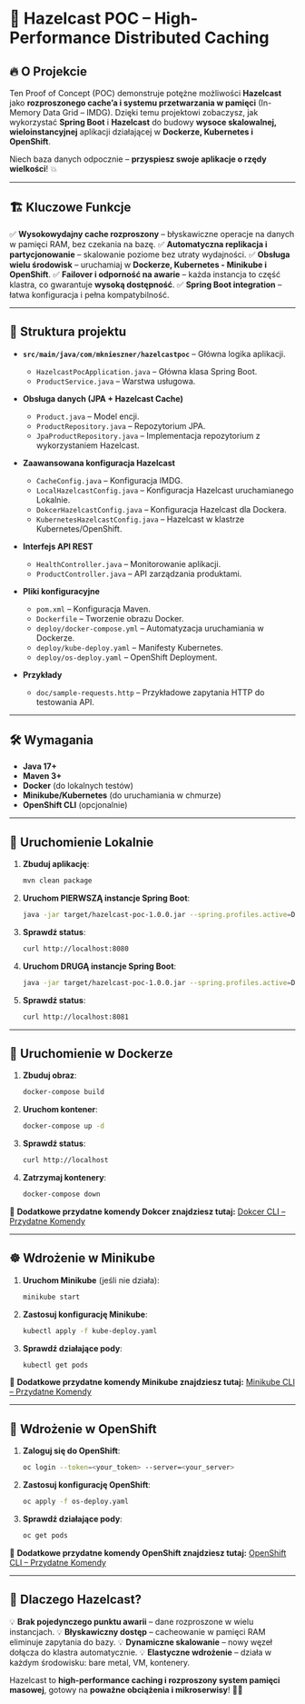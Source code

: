 # 🚀 Hazelcast POC – High-Performance Distributed Caching

## 🔥 O Projekcie

Ten Proof of Concept (POC) demonstruje potężne możliwości **Hazelcast** jako **rozproszonego cache’a i systemu przetwarzania w pamięci** (In-Memory Data Grid – IMDG). Dzięki temu projektowi zobaczysz, jak wykorzystać **Spring Boot** i **Hazelcast** do budowy **wysoce skalowalnej, wieloinstancyjnej** aplikacji działającej w **Dockerze, Kubernetes i OpenShift**.

Niech baza danych odpocznie – **przyspiesz swoje aplikacje o rzędy wielkości**! 💥

---

## 🏗️ Kluczowe Funkcje
✅ **Wysokowydajny cache rozproszony** – błyskawiczne operacje na danych w pamięci RAM, bez czekania na bazę.
✅ **Automatyczna replikacja i partycjonowanie** – skalowanie poziome bez utraty wydajności.
✅ **Obsługa wielu środowisk** – uruchamiaj w **Dockerze, Kubernetes - Minikube i OpenShift**.
✅ **Failover i odporność na awarie** – każda instancja to część klastra, co gwarantuje **wysoką dostępność**.
✅ **Spring Boot integration** – łatwa konfiguracja i pełna kompatybilność.

---

## 📂 Struktura projektu

- **`src/main/java/com/mknieszner/hazelcastpoc`** – Główna logika aplikacji.
    - `HazelcastPocApplication.java` – Główna klasa Spring Boot.
    - `ProductService.java` – Warstwa usługowa.

- **Obsługa danych (JPA + Hazelcast Cache)**
    - `Product.java` – Model encji.
    - `ProductRepository.java` – Repozytorium JPA.
    - `JpaProductRepository.java` – Implementacja repozytorium z wykorzystaniem Hazelcast.

- **Zaawansowana konfiguracja Hazelcast**
    - `CacheConfig.java` – Konfiguracja IMDG.
    - `LocalHazelcastConfig.java` – Konfiguracja Hazelcast uruchamianego Lokalnie.
    - `DokcerHazelcastConfig.java` – Konfiguracja Hazelcast dla Dockera.
    - `KubernetesHazelcastConfig.java` – Hazelcast w klastrze Kubernetes/OpenShift.

- **Interfejs API REST**
    - `HealthController.java` – Monitorowanie aplikacji.
    - `ProductController.java` – API zarządzania produktami.

- **Pliki konfiguracyjne**
    - `pom.xml` – Konfiguracja Maven.
    - `Dockerfile` – Tworzenie obrazu Docker.
    - `deploy/docker-compose.yml` – Automatyzacja uruchamiania w Dockerze.
    - `deploy/kube-deploy.yaml` – Manifesty Kubernetes.
    - `deploy/os-deploy.yaml` – OpenShift Deployment.

- **Przykłady**
    - `doc/sample-requests.http` – Przykładowe zapytania HTTP do testowania API.
---

## 🛠 Wymagania
- **Java 17+**
- **Maven 3+**
- **Docker** (do lokalnych testów)
- **Minikube/Kubernetes** (do uruchamiania w chmurze)
- **OpenShift CLI** (opcjonalnie)

---

## 🚀 Uruchomienie Lokalnie

1. **Zbuduj aplikację**:
   ```sh
   mvn clean package
   ```

2. **Uruchom PIERWSZĄ instancje Spring Boot**:
   ```sh
   java -jar target/hazelcast-poc-1.0.0.jar --spring.profiles.active=DEV --server.port=8080 --hazelcast.port=5701
   ```

3. **Sprawdź status**:
   ```sh
   curl http://localhost:8080
   ```

4. **Uruchom DRUGĄ instancje Spring Boot**:
   ```sh
   java -jar target/hazelcast-poc-1.0.0.jar --spring.profiles.active=DEV --server.port=8081 --hazelcast.port=5702
   ```

5. **Sprawdź status**:
   ```sh
   curl http://localhost:8081
   ```

---

## 🐳 Uruchomienie w Dockerze

1. **Zbuduj obraz**:
   ```sh
   docker-compose build
   ```
2. **Uruchom kontener**:
   ```sh
   docker-compose up -d
   ```
3. **Sprawdź status**:
   ```sh
   curl http://localhost
   ```
4. **Zatrzymaj kontenery**:
   ```sh
   docker-compose down
   ```

📌 **Dodatkowe przydatne komendy Dokcer znajdziesz tutaj:** [Dokcer CLI – Przydatne Komendy](doc/docker-commands.md)

---

## ☸️ Wdrożenie w Minikube

1. **Uruchom Minikube** (jeśli nie działa):
   ```sh
   minikube start
   ```
2. **Zastosuj konfigurację Minikube**:
   ```sh
   kubectl apply -f kube-deploy.yaml
   ```
3. **Sprawdź działające pody**:
   ```sh
   kubectl get pods
   ```

📌 **Dodatkowe przydatne komendy Minikube znajdziesz tutaj:** [Minikube CLI – Przydatne Komendy](doc/kube-commands.md)

---

## 🏢 Wdrożenie w OpenShift

1. **Zaloguj się do OpenShift**:
   ```sh
   oc login --token=<your_token> --server=<your_server>
   ```
2. **Zastosuj konfigurację OpenShift**:
   ```sh
   oc apply -f os-deploy.yaml
   ```
3. **Sprawdź działające pody**:
   ```sh
   oc get pods
   ```

📌 **Dodatkowe przydatne komendy OpenShift znajdziesz tutaj:** [OpenShift CLI – Przydatne Komendy](doc/os-commands.md)

---

## 🎯 Dlaczego Hazelcast?

💡 **Brak pojedynczego punktu awarii** – dane rozproszone w wielu instancjach.
💡 **Błyskawiczny dostęp** – cacheowanie w pamięci RAM eliminuje zapytania do bazy.
💡 **Dynamiczne skalowanie** – nowy węzeł dołącza do klastra automatycznie.
💡 **Elastyczne wdrożenie** – działa w każdym środowisku: bare metal, VM, kontenery.

Hazelcast to **high-performance caching i rozproszony system pamięci masowej**, gotowy na **poważne obciążenia i mikroserwisy**! 🚀🔥
